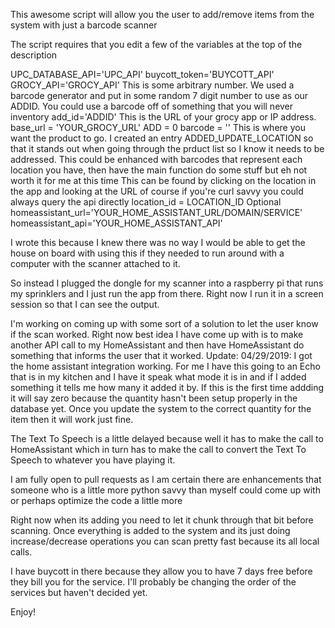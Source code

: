 This awesome script will allow you the user to add/remove items from the system with just a barcode scanner

The script requires that you edit a few of the variables at the top of the description

UPC_DATABASE_API='UPC_API'
buycott_token='BUYCOTT_API'
GROCY_API='GROCY_API'
This is some arbitrary number.  We used a barcode generator and put in some random 7 digit number to use as our ADDID.  You could use a barcode off of something that you will never inventory
add_id='ADDID'
This is the URL of your grocy app or IP address.
base_url = 'YOUR_GROCY_URL'
ADD = 0
barcode = ''
This is where you want the product to go.  I created an entry ADDED_UPDATE_LOCATION so that it stands out when going through the prduct list so I know it needs to be addressed.
This could be enhanced with barcodes that represent each location you have, then have the main function do some stuff but eh not worth it for me at this time
This can be found by clicking on the location in the app and looking at the URL of course if you're curl savvy you could always query the api directly
location_id = LOCATION_ID
Optional
homeassistant_url='YOUR_HOME_ASSISTANT_URL/DOMAIN/SERVICE'
homeassistant_api='YOUR_HOME_ASSISTANT_API'

I wrote this because I knew there was no way I would be able to get the house on board with using this if they needed to run around with a computer with the scanner attached to it.

So instead I plugged the dongle for my scanner into a raspberry pi that runs my sprinklers and I just run the app from there.  Right now I run it in a screen session so that I can see the output.  

I'm working on coming up with some sort of a solution to let the user know if the scan worked.  Right now best idea I have come up with is to make another API call to my HomeAssistant and then have HomeAssistant do something that informs the user that it worked.
Update:
04/29/2019: I got the home assistant integration working.  For me I have this going to an Echo that is in my kitchen and I have it speak what mode it is in and if I added something it tells me how many it added it by.  If this is the first time addding it will say zero because the quantity hasn't been setup properly in the database yet.  Once you update the system to the correct quantity for the item then it will work just fine.

The Text To Speech is a little delayed because well it has to make the call to HomeAssistant which in turn has to make the call to convert the Text To Speech to whatever you have playing it.  

I am fully open to pull requests as I am certain there are enhancements that someone who is a little more python savvy than myself could come up with or perhaps optimize the code a little more

Right now when its adding you need to let it chunk through that bit before scanning.  Once everything is added to the system and its just doing increase/decrease operations you can scan pretty fast because its all local calls.

I have buycott in there because they allow you to have 7 days free before they bill you for the service.  I'll probably be changing the order of the services but haven't decided yet.

Enjoy!
